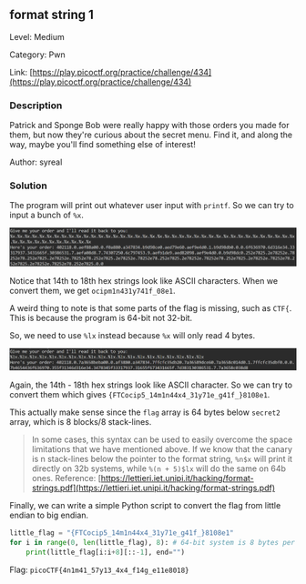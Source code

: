 ## format string 1

Level: Medium

Category: Pwn

Link: [https://play.picoctf.org/practice/challenge/434](https://play.picoctf.org/practice/challenge/434)

### Description

Patrick and Sponge Bob were really happy with those orders you made for them, but now they're curious about the secret menu. Find it, and along the way, maybe you'll find something else of interest!

Author: syreal

### Solution

The program will print out whatever user input with `printf`. So we can try to input a bunch of `%x`.

![](./img/f1_ini.png)

Notice that 14th to 18th hex strings look like ASCII characters. When we convert them, we get `ocipm1n431y741f_08e1`.

A weird thing to note is that some parts of the flag is missing, such as `CTF{`. This is because the program is 64-bit not 32-bit.

So, we need to use `%lx` instead because `%x` will only read 4 bytes.

![](./img/f1_lx.png)

Again, the 14th - 18th hex strings look like ASCII character. So we can try to convert them which gives `{FTCocip5_14m1n44x4_31y71e_g41f_}8108e1`.

This actually make sense since the `flag` array is 64 bytes below `secret2` array, which is 8 blocks/8 stack-lines.

> In some cases, this syntax can be used to easily overcome the space limitations that we have mentioned above. If we know that the canary is n stack-lines below the pointer to the format string, `%n$x` will print it directly on 32b systems, while `%(n + 5)$lx` will do the same on 64b ones.
> Reference: [https://lettieri.iet.unipi.it/hacking/format-strings.pdf](https://lettieri.iet.unipi.it/hacking/format-strings.pdf)

Finally, we can write a simple Python script to convert the flag from little endian to big endian.

```python
little_flag = "{FTCocip5_14m1n44x4_31y71e_g41f_}8108e1"
for i in range(0, len(little_flag), 8): # 64-bit system is 8 bytes per block
    print(little_flag[i:i+8][::-1], end="")
```

Flag: `picoCTF{4n1m41_57y13_4x4_f14g_e11e8018}`